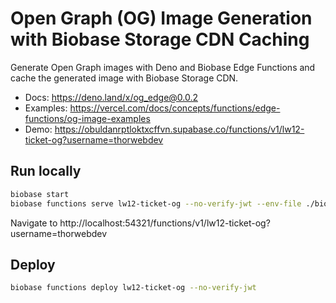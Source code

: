 # Open Graph (OG) Image Generation with Biobase Storage CDN Caching

Generate Open Graph images with Deno and Biobase Edge Functions and cache the generated image with Biobase Storage CDN.

- Docs: https://deno.land/x/og_edge@0.0.2
- Examples: https://vercel.com/docs/concepts/functions/edge-functions/og-image-examples
- Demo: https://obuldanrptloktxcffvn.supabase.co/functions/v1/lw12-ticket-og?username=thorwebdev

## Run locally

```bash
biobase start
biobase functions serve lw12-ticket-og --no-verify-jwt --env-file ./biobase/.env.local
```

Navigate to http://localhost:54321/functions/v1/lw12-ticket-og?username=thorwebdev

## Deploy

```bash
biobase functions deploy lw12-ticket-og --no-verify-jwt
```
